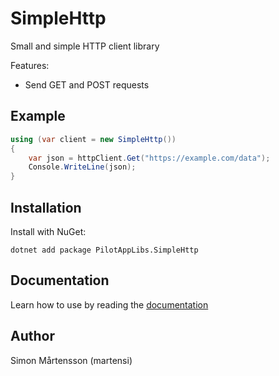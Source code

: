 # SimpleHttp

Small and simple HTTP client library

Features:
  * Send GET and POST requests

## Example
```csharp
using (var client = new SimpleHttp())
{
	var json = httpClient.Get("https://example.com/data");
	Console.WriteLine(json);
}
```

## Installation
Install with NuGet:

```
dotnet add package PilotAppLibs.SimpleHttp
```

## Documentation

Learn how to use by reading the [documentation](https://martensi1.gitlab.io/aviation-libraries/simple-http/index.html)

## Author

Simon Mårtensson (martensi)
